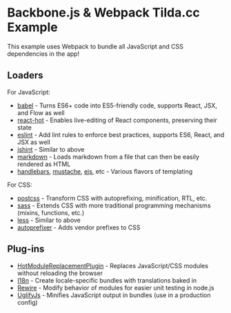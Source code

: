 # Backbone.js & Webpack Tilda.cc Example

This example uses Webpack to bundle all JavaScript and CSS dependencies in the app!

## Loaders

For JavaScript:

* [babel](http://babeljs.io/) - Turns ES6+ code into ES5-friendly code, supports React, JSX, and Flow as well
* [react-hot](https://github.com/gaearon/react-hot-loader) - Enables live-editing of React components, preserving their state
* [eslint](http://eslint.org/) - Add lint rules to enforce best practices, supports ES6, React, and JSX as well
* [jshint](https://github.com/webpack/jshint-loader) - Similar to above
* [markdown](https://github.com/peerigon/markdown-loader) - Loads markdown from a file that can then be easily rendered as HTML
* [handlebars](https://github.com/altano/handlebars-loader), [mustache](https://github.com/deepsweet/mustache-loader), [ejs](https://github.com/okonet/ejs-loader), etc - Various flavors of templating

For CSS:

* [postcss]() - Transform CSS with autoprefixing, minification, RTL, etc.
* [sass]() - Extends CSS with more traditional programming mechanisms (mixins, functions, etc.)
* [less]() - Similar to above
* [autoprefixer]() - Adds vendor prefixes to CSS

## Plug-ins

* [HotModuleReplacementPlugin](http://webpack.github.io/docs/list-of-plugins.html#hotmodulereplacementplugin) - Replaces JavaScript/CSS modules without reloading the browser
* [I18n](https://github.com/webpack/i18n-webpack-plugin) - Create locale-specific bundles with translations baked in
* [Rewire](https://github.com/jhnns/rewire-webpack) - Modify behavior of modules for easier unit testing in node.js
* [UglifyJs](http://webpack.github.io/docs/list-of-plugins.html#uglifyjsplugin) - Minifies JavaScript output in bundles (use in a production config)
